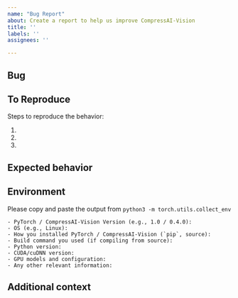 ```yaml
---
name: "Bug Report"
about: Create a report to help us improve CompressAI-Vision
title: ''
labels: ''
assignees: ''

---
```


## Bug

<!-- A clear and concise description of what the bug is. -->

## To Reproduce

Steps to reproduce the behavior:

1.
1.
1.

<!-- If you have a code sample, error messages, stack traces, please provide it here as well -->

## Expected behavior

<!-- A clear and concise description of what you expected to happen. -->

## Environment

Please copy and paste the output from `python3 -m torch.utils.collect_env`

```
- PyTorch / CompressAI-Vision Version (e.g., 1.0 / 0.4.0):
- OS (e.g., Linux):
- How you installed PyTorch / CompressAI-Vision (`pip`, source):
- Build command you used (if compiling from source):
- Python version:
- CUDA/cuDNN version:
- GPU models and configuration:
- Any other relevant information:
```

## Additional context

<!-- Add any other context about the problem here. -->
